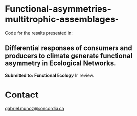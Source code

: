 # Functional-asymmetries-multitrophic-assemblages-


Code for the results presented in: 

## Differential responses of consumers and producers to climate generate functional asymmetry in Ecological Networks. 

**Submitted to: Functional Ecology** In review. 


# Contact 
gabriel.munoz@concordia.ca
